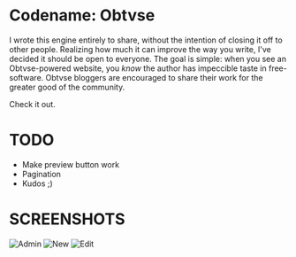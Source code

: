 Codename: Obtvse
================
I wrote this engine entirely to share, without the intention of closing it off to other people.  Realizing how much it can improve the way you write, I've decided it should be open to everyone.  The goal is simple: when you see an Obtvse-powered website, you *know* the author has impeccible taste in free-software.  Obtvse bloggers are encouraged to share their work for the greater good of the community.

Check it out.


TODO
====
- Make preview button work
- Pagination
- Kudos ;)


SCREENSHOTS
===========
![Admin](http://i.imgur.com/OVr7q.png)
![New](http://i.imgur.com/MTm2c.png)
![Edit](http://i.imgur.com/VSR7M.png)